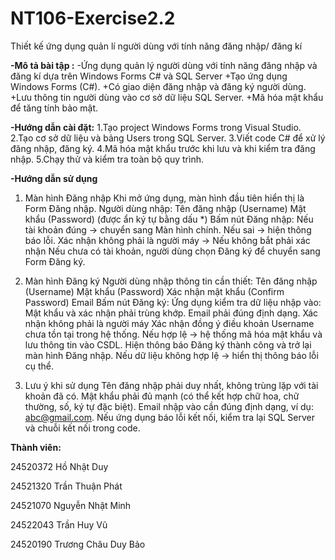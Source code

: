 # NT106-Exercise2.2
Thiết kế ứng dụng quản lí người dùng với tính năng đăng nhập/ đăng kí

**-Mô tả bài tập :**
  -Ứng dụng quản lý người dùng với tính năng đăng nhập và đăng kí dựa trên Windows Forms C# và SQL Server
    +Tạo ứng dụng Windows Forms (C#).
    +Có giao diện đăng nhập và đăng ký người dùng.
    +Lưu thông tin người dùng vào cơ sở dữ liệu SQL Server.
    +Mã hóa mật khẩu để tăng tính bảo mật.

**-Hướng dẫn cài đặt:**
  1.Tạo project Windows Forms trong Visual Studio.
  2.Tạo cơ sở dữ liệu và bảng Users trong SQL Server.
  3.Viết code C# để xử lý đăng nhập, đăng ký.
  4.Mã hóa mật khẩu trước khi lưu và khi kiểm tra đăng nhập.
  5.Chạy thử và kiểm tra toàn bộ quy trình.

**-Hướng dẫn sử dụng**

1. Màn hình Đăng nhập
  Khi mở ứng dụng, màn hình đầu tiên hiển thị là Form Đăng nhập.
  Người dùng nhập:
  Tên đăng nhập (Username)
  Mật khẩu (Password) (được ẩn ký tự bằng dấu *)
  Bấm nút Đăng nhập:
  Nếu tài khoản đúng → chuyển sang Màn hình chính.
  Nếu sai → hiện thông báo lỗi.
  Xác nhận không phải là người máy -> Nếu không bắt phải xác nhận
  Nếu chưa có tài khoản, người dùng chọn Đăng ký để chuyển sang Form Đăng ký.

2. Màn hình Đăng ký
  Người dùng nhập thông tin cần thiết:
  Tên đăng nhập (Username)
  Mật khẩu (Password)
  Xác nhận mật khẩu (Confirm Password)
  Email
  Bấm nút Đăng ký:
  Ứng dụng kiểm tra dữ liệu nhập vào:
  Mật khẩu và xác nhận phải trùng khớp.
  Email phải đúng định dạng.
  Xác nhận không phải là người máy
  Xác nhận đồng ý điều khoản
  Username chưa tồn tại trong hệ thống.
  Nếu hợp lệ → hệ thống mã hóa mật khẩu và lưu thông tin vào CSDL.
  Hiện thông báo Đăng ký thành công và trở lại màn hình Đăng nhập.
  Nếu dữ liệu không hợp lệ → hiển thị thông báo lỗi cụ thể.

3. Lưu ý khi sử dụng
  Tên đăng nhập phải duy nhất, không trùng lặp với tài khoản đã có.
  Mật khẩu phải đủ mạnh (có thể kết hợp chữ hoa, chữ thường, số, ký tự đặc biệt).
  Email nhập vào cần đúng định dạng, ví dụ: abc@gmail.com.
  Nếu ứng dụng báo lỗi kết nối, kiểm tra lại SQL Server và chuỗi kết nối trong code.

**Thành viên:**

24520372	Hồ Nhật Duy

24521320	Trần Thuận Phát

24521070	Nguyễn Nhật Minh

24522043	Trần Huy Vũ

24520190	Trương Châu Duy Bảo
